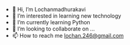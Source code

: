 - 👋 Hi, I’m Lochanmadhurakavi
- 👀 I’m interested in learning new technology
- 🌱 I’m currently learning Python
- 💞️ I’m looking to collaborate on ...
- 📫 How to reach me lochan.246@gmail.com

<!---
Lochanmadhurakavi/Lochanmadhurakavi is a ✨ special ✨ repository because its `README.md` (this file) appears on your GitHub profile.
You can click the Preview link to take a look at your changes.
--->
